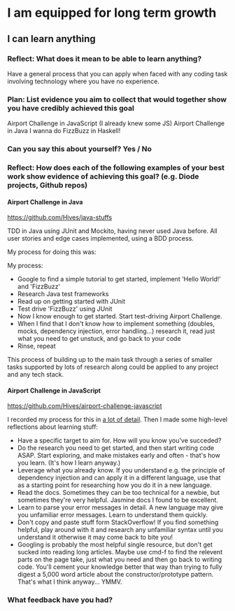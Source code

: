 # I am equipped for long term growth
## I can learn anything

### Reflect: What does it mean to be able to learn anything?

Have a general process that you can apply when faced with any coding task involving technology where you have no experience.

### Plan: List evidence you aim to collect that would together show you have credibly achieved this goal

Airport Challenge in JavaScript (I already knew some JS)
Airport Challenge in Java
I wanna do FizzBuzz in Haskell!

### Can you say this about yourself? Yes / No

### Reflect: How does each of the following examples of your best work show evidence of achieving this goal? (e.g. Diode projects, Github repos)

#### Airport Challenge in Java

<https://github.com/Hives/java-stuffs>

TDD in Java using JUnit and Mockito, having never used Java before. All user stories and edge cases implemented, using a BDD process.

My process for doing this was:

My process:
- Google to find a simple tutorial to get started, implement 'Hello World!' and 'FizzBuzz'
- Research Java test frameworks
- Read up on getting started with JUnit
- Test drive 'FizzBuzz' using JUnit
- Now I know enough to get started. Start test-driving Airport Challenge.
- When I find that I don't know how to implement something (doubles, mocks, dependency injection, error handling...) research it, read just what you need to get unstuck, and go back to your code
- Rinse, repeat

This process of building up to the main task through a series of smaller tasks supported by lots of research along could be applied to any project and any tech stack.

#### Airport Challenge in JavaScript

<https://github.com/Hives/airport-challenge-javascript>

I recorded my process for this in [a lot of detail](https://github.com/Hives/airport-challenge-javascript/blob/master/all-the-gory-details.md). Then I made some high-level reflections about learning stuff:
- Have a specific target to aim for. How will you know you've succeded?
- Do the research you need to get started, and then start writing code ASAP. Start exploring, and make mistakes early and often - that's how you learn. (It's how I learn anyway.)
- Leverage what you already know. If you understand e.g. the principle of dependency injection and can apply it in a different language, use that as a starting point for researching how you do it in a new language.
- Read the docs. Sometimes they can be too technical for a newbie, but sometimes they're very helpful. Jasmine docs I found to be excellent.
- Learn to parse your error messages in detail. A new language may give you unfamiliar error messages. Learn to understand them quickly.
- Don't copy and paste stuff form StackOverflow! If you find something helpful, play around with it and research any unfamiliar syntax until you understand it otherwise it may come back to bite you!
- Googling is probably the most helpful single resource, but don't get sucked into reading long articles. Maybe use cmd-f to find the relevent parts on the page take, just what you need and then go back to writing code. You'll cement your knowledge better that way than trying to fully digest a 5,000 word article about the constructor/prototype pattern. That's what I think anyway... YMMV.


### What feedback have you had?